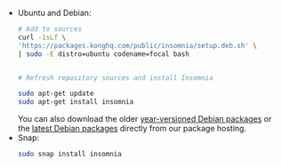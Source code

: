* Ubuntu and Debian:
    ```sh
    # Add to sources
    curl -1sLf \
    'https://packages.konghq.com/public/insomnia/setup.deb.sh' \
    | sudo -E distro=ubuntu codename=focal bash


    # Refresh repository sources and install Insomnia

    sudo apt-get update
    sudo apt-get install insomnia
    ```
    You can also download the older [year-versioned Debian packages](https://cloudsmith.io/~kong/repos/insomnia-legacy) or the [latest Debian packages](https://cloudsmith.io/~kong/repos/insomnia) directly from our package hosting.
* Snap:
    ```sh
    sudo snap install insomnia
    ```
